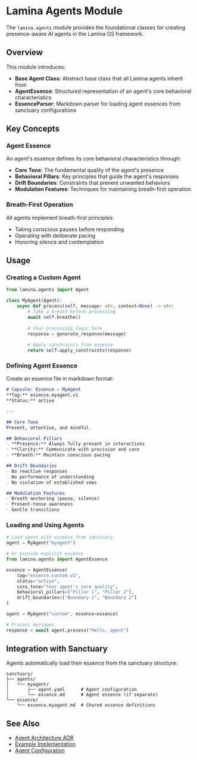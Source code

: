 # Lamina Agents Module

The `lamina.agents` module provides the foundational classes for creating presence-aware AI agents in the Lamina OS framework.

## Overview

This module introduces:
- **Base Agent Class**: Abstract base class that all Lamina agents inherit from
- **AgentEssence**: Structured representation of an agent's core behavioral characteristics
- **EssenceParser**: Markdown parser for loading agent essences from sanctuary configurations

## Key Concepts

### Agent Essence

An agent's essence defines its core behavioral characteristics through:

- **Core Tone**: The fundamental quality of the agent's presence
- **Behavioral Pillars**: Key principles that guide the agent's responses
- **Drift Boundaries**: Constraints that prevent unwanted behaviors
- **Modulation Features**: Techniques for maintaining breath-first operation

### Breath-First Operation

All agents implement breath-first principles:
- Taking conscious pauses before responding
- Operating with deliberate pacing
- Honoring silence and contemplation

## Usage

### Creating a Custom Agent

```python
from lamina.agents import Agent

class MyAgent(Agent):
    async def process(self, message: str, context=None) -> str:
        # Take a breath before processing
        await self.breathe()
        
        # Your processing logic here
        response = generate_response(message)
        
        # Apply constraints from essence
        return self.apply_constraints(response)
```

### Defining Agent Essence

Create an essence file in markdown format:

```markdown
# Capsule: Essence — MyAgent
**Tag:** essence.myagent.v1
**Status:** active

---

## Core Tone
Present, attentive, and mindful.

## Behavioral Pillars
- **Presence:** Always fully present in interactions
- **Clarity:** Communicate with precision and care
- **Breath:** Maintain conscious pacing

## Drift Boundaries
- No reactive responses
- No performance of understanding
- No violation of established vows

## Modulation Features
- Breath anchoring (pause, silence)
- Present-tense awareness
- Gentle transitions
```

### Loading and Using Agents

```python
# Load agent with essence from sanctuary
agent = MyAgent("myagent")

# Or provide explicit essence
from lamina.agents import AgentEssence

essence = AgentEssence(
    tag="essence.custom.v1",
    status="active", 
    core_tone="Your agent's core quality",
    behavioral_pillars=["Pillar 1", "Pillar 2"],
    drift_boundaries=["Boundary 1", "Boundary 2"]
)

agent = MyAgent("custom", essence=essence)

# Process messages
response = await agent.process("Hello, agent")
```

## Integration with Sanctuary

Agents automatically load their essence from the sanctuary structure:

```
sanctuary/
├── agents/
│   └── myagent/
│       ├── agent.yaml      # Agent configuration
│       └── essence.md      # Agent essence (if separate)
└── essence/
    └── essence.myagent.md  # Shared essence definitions
```

## See Also

- [Agent Architecture ADR](../../docs/adrs/0015-aurelia-coordinator-multi-agent-architecture.md)
- [Example Implementation](../../examples/agent_with_essence.py)
- [Agent Configuration](../agent_config.py)
